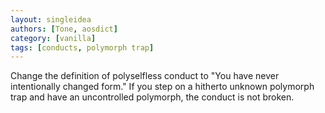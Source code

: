 ```yaml
---
layout: singleidea
authors: [Tone, aosdict]
category: [vanilla]
tags: [conducts, polymorph trap]
---
```

Change the definition of polyselfless conduct to "You have never intentionally changed form." If you step on a hitherto unknown polymorph trap and have an uncontrolled polymorph, the conduct is not broken.
